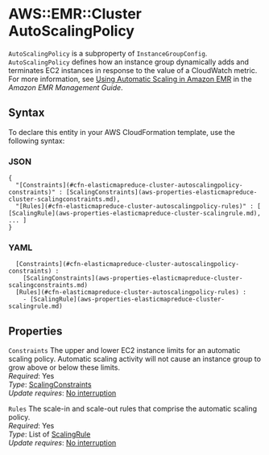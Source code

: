 # AWS::EMR::Cluster AutoScalingPolicy<a name="aws-properties-elasticmapreduce-cluster-autoscalingpolicy"></a>

`AutoScalingPolicy` is a subproperty of `InstanceGroupConfig`\. `AutoScalingPolicy` defines how an instance group dynamically adds and terminates EC2 instances in response to the value of a CloudWatch metric\. For more information, see [Using Automatic Scaling in Amazon EMR](https://docs.aws.amazon.com/emr/latest/ManagementGuide/emr-automatic-scaling.html) in the *Amazon EMR Management Guide*\.

## Syntax<a name="aws-properties-elasticmapreduce-cluster-autoscalingpolicy-syntax"></a>

To declare this entity in your AWS CloudFormation template, use the following syntax:

### JSON<a name="aws-properties-elasticmapreduce-cluster-autoscalingpolicy-syntax.json"></a>

```
{
  "[Constraints](#cfn-elasticmapreduce-cluster-autoscalingpolicy-constraints)" : [ScalingConstraints](aws-properties-elasticmapreduce-cluster-scalingconstraints.md),
  "[Rules](#cfn-elasticmapreduce-cluster-autoscalingpolicy-rules)" : [ [ScalingRule](aws-properties-elasticmapreduce-cluster-scalingrule.md), ... ]
}
```

### YAML<a name="aws-properties-elasticmapreduce-cluster-autoscalingpolicy-syntax.yaml"></a>

```
﻿  [Constraints](#cfn-elasticmapreduce-cluster-autoscalingpolicy-constraints) : 
    [ScalingConstraints](aws-properties-elasticmapreduce-cluster-scalingconstraints.md)
﻿  [Rules](#cfn-elasticmapreduce-cluster-autoscalingpolicy-rules) : 
    - [ScalingRule](aws-properties-elasticmapreduce-cluster-scalingrule.md)
```

## Properties<a name="aws-properties-elasticmapreduce-cluster-autoscalingpolicy-properties"></a>

`Constraints`  <a name="cfn-elasticmapreduce-cluster-autoscalingpolicy-constraints"></a>
The upper and lower EC2 instance limits for an automatic scaling policy\. Automatic scaling activity will not cause an instance group to grow above or below these limits\.  
*Required*: Yes  
*Type*: [ScalingConstraints](aws-properties-elasticmapreduce-cluster-scalingconstraints.md)  
*Update requires*: [No interruption](https://docs.aws.amazon.com/AWSCloudFormation/latest/UserGuide/using-cfn-updating-stacks-update-behaviors.html#update-no-interrupt)

`Rules`  <a name="cfn-elasticmapreduce-cluster-autoscalingpolicy-rules"></a>
The scale\-in and scale\-out rules that comprise the automatic scaling policy\.  
*Required*: Yes  
*Type*: List of [ScalingRule](aws-properties-elasticmapreduce-cluster-scalingrule.md)  
*Update requires*: [No interruption](https://docs.aws.amazon.com/AWSCloudFormation/latest/UserGuide/using-cfn-updating-stacks-update-behaviors.html#update-no-interrupt)